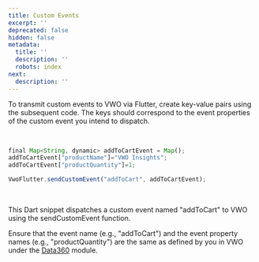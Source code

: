 ```yaml
---
title: Custom Events
excerpt: ''
deprecated: false
hidden: false
metadata:
  title: ''
  description: ''
  robots: index
next:
  description: ''
---
```

To transmit custom events to VWO via Flutter, create key-value pairs using the subsequent code. The keys should correspond to the event properties of the custom event you intend to dispatch.

<br />

```javascript Dart
final Map<String, dynamic> addToCartEvent = Map();
addToCartEvent["productName"]="VWO Insights";
addToCartEvent["productQuantity"]=1;

VwoFlutter.sendCustomEvent("addToCart", addToCartEvent);

```

<br />

This Dart snippet dispatches a custom event named "addToCart" to VWO using the sendCustomEvent function. 

Ensure that the event name (e.g., "addToCart") and the event property names (e.g., "productQuantity") are the same as defined by you in VWO under the [Data360](https://app.vwo.com/#/data360/events) module.